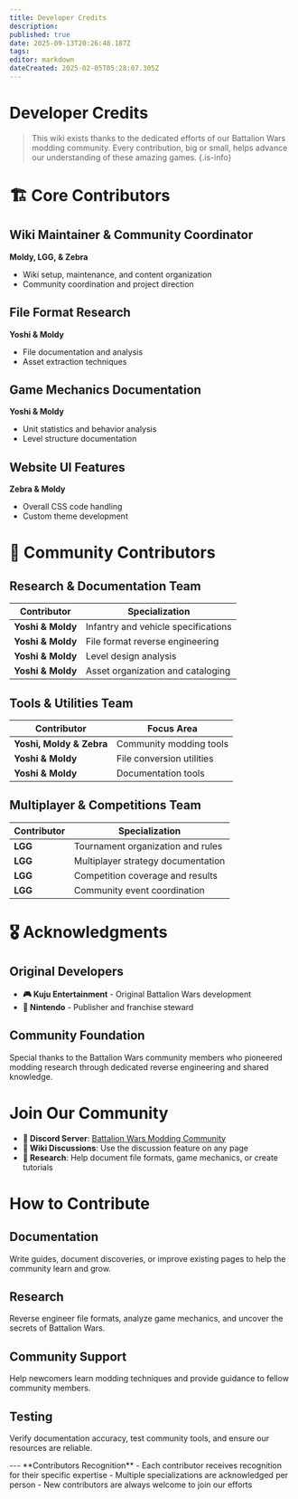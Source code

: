 ```yaml
---
title: Developer Credits
description: 
published: true
date: 2025-09-13T20:26:48.187Z
tags: 
editor: markdown
dateCreated: 2025-02-05T05:28:07.305Z
---
```


# Developer Credits
> This wiki exists thanks to the dedicated efforts of our Battalion Wars modding community. Every contribution, big or small, helps advance our understanding of these amazing games.
{.is-info}
# 🏗️ Core Contributors
## Wiki Maintainer & Community Coordinator
**Moldy, LGG, & Zebra**
- Wiki setup, maintenance, and content organization
- Community coordination and project direction
## File Format Research
**Yoshi & Moldy**
- File documentation and analysis
- Asset extraction techniques
## Game Mechanics Documentation  
**Yoshi & Moldy**
- Unit statistics and behavior analysis
- Level structure documentation
## Website UI Features
**Zebra & Moldy**
- Overall CSS code handling
- Custom theme development
# 🤝 Community Contributors
## Research & Documentation Team
| Contributor | Specialization |
|-------------|----------------|
| **Yoshi & Moldy** | Infantry and vehicle specifications |
| **Yoshi & Moldy** | File format reverse engineering |
| **Yoshi & Moldy** | Level design analysis |
| **Yoshi & Moldy** | Asset organization and cataloging |
## Tools & Utilities Team
| Contributor | Focus Area |
|-------------|------------|
| **Yoshi, Moldy & Zebra** | Community modding tools |
| **Yoshi & Moldy** | File conversion utilities |
| **Yoshi & Moldy** | Documentation tools |
## Multiplayer & Competitions Team
| Contributor | Specialization |
|-------------|----------------|
| **LGG** | Tournament organization and rules |
| **LGG** | Multiplayer strategy documentation |
| **LGG** | Competition coverage and results |
| **LGG** | Community event coordination |
# 🎖️ Acknowledgments
## Original Developers
- **🎮 Kuju Entertainment** - Original Battalion Wars development
- **🎯 Nintendo** - Publisher and franchise steward
## Community Foundation
Special thanks to the Battalion Wars community members who pioneered modding research through dedicated reverse engineering and shared knowledge.
# Join Our Community
- **💬 Discord Server**: [Battalion Wars Modding Community](https://discord.gg/aPvrTsDARJ)
- **📝 Wiki Discussions**: Use the discussion feature on any page
- **🔬 Research**: Help document file formats, game mechanics, or create tutorials
# How to Contribute
<div class="tabset">
  
## Documentation
Write guides, document discoveries, or improve existing pages to help the community learn and grow.
## Research
Reverse engineer file formats, analyze game mechanics, and uncover the secrets of Battalion Wars.
## Community Support
Help newcomers learn modding techniques and provide guidance to fellow community members.
## Testing
Verify documentation accuracy, test community tools, and ensure our resources are reliable.
  
</div>
---
**Contributors Recognition**
- Each contributor receives recognition for their specific expertise
- Multiple specializations are acknowledged per person
- New contributors are always welcome to join our efforts